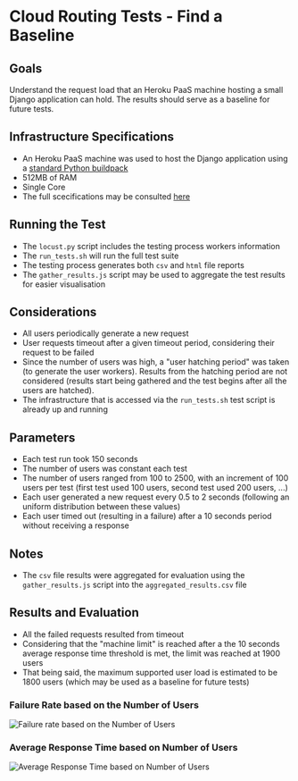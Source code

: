 # Cloud Routing Tests - Find a Baseline

## Goals

Understand the request load that an Heroku PaaS machine hosting a small Django application can hold. The results should serve as a baseline for future tests.

## Infrastructure Specifications

- An Heroku PaaS machine was used to host the Django application using a [standard Python buildpack](https://devcenter.heroku.com/articles/deploying-python)
- 512MB of RAM
- Single Core
- The full scecifications may be consulted [here](https://www.heroku.com/pricing)

## Running the Test

- The `locust.py` script includes the testing process workers information
- The `run_tests.sh` will run the full test suite
- The testing process generates both `csv` and `html` file reports
- The `gather_results.js` script may be used to aggregate the test results for easier visualisation

## Considerations

- All users periodically generate a new request
- User requests timeout after a given timeout period, considering their request to be failed
- Since the number of users was high, a "user hatching period" was taken (to generate the user workers). Results from the hatching period are not considered (results start being gathered and the test begins after all the users are hatched).
- The infrastructure that is accessed via the `run_tests.sh` test script is already up and running

## Parameters

- Each test run took 150 seconds
- The number of users was constant each test
- The number of users ranged from 100 to 2500, with an increment of 100 users per test (first test used 100 users, second test used 200 users, ...)
- Each user generated a new request every 0.5 to 2 seconds (following an uniform distribution between these values)
- Each user timed out (resulting in a failure) after a 10 seconds period without receiving a response

## Notes

- The `csv` file results were aggregated for evaluation using the `gather_results.js` script into the `aggregated_results.csv` file

## Results and Evaluation

- All the failed requests resulted from timeout
- Considering that the "machine limit" is reached after a the 10 seconds average response time threshold is met, the limit was reached at 1900 users
- That being said, the maximum supported user load is estimated to be 1800 users (which may be used as a baseline for future tests)

### Failure Rate based on the Number of Users

![Failure rate based on the Number of Users](https://i.imgur.com/F8vj5E8.png)

### Average Response Time based on Number of Users

![Average Response Time based on Number of Users](https://i.imgur.com/oj5wNWR.png)

